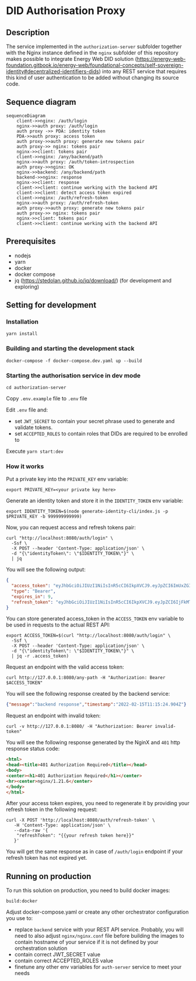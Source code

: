 # DID Authorisation Proxy

## Description
The service implemented in the `authorization-server` subfolder together with the Nginx instance defined in the `nginx`
subfolder of this repository makes possible to integrate Energy Web DID
solution (https://energy-web-foundation.gitbook.io/energy-web/foundational-concepts/self-sovereign-identity#decentralized-identifiers-dids)
into any REST service that requires this kind of user authentication to be added without changing its source code.

## Sequence diagram

```mermaid
sequenceDiagram
    client->>nginx: /auth/login
    nginx->>auth proxy: /auth/login
    auth proxy ->> PDA: identity token
    PDA->>auth proxy: access token
    auth proxy->>auth proxy: generate new tokens pair
    auth proxy->> nginx: tokens pair
    nginx->>client: tokens pair
    client->>nginx: /any/backend/path
    nginx->>auth proxy: /auth/token-introspection
    auth proxy->>nginx: OK
    nginx->>backend: /any/backend/path
    backend->>nginx: response
    nginx->>client: response
    client->>client: continue working with the backend API
    client->>client: detect access token expired
    client->>nginx: /auth/refresh-token
    nginx->>auth proxy: /auth/refresh-token
    auth proxy->>auth proxy: generate new tokens pair
    auth proxy->> nginx: tokens pair
    nginx->>client: tokens pair
    client->>client: continue working with the backend API
```

## Prerequisites
- nodejs
- yarn
- docker
- docker compose
- jq (https://stedolan.github.io/jq/download/) (for development and exploring)

## Setting for development

### Installation
```shell
yarn install
```

### Building and starting the development stack
```shell
docker-compose -f docker-compose.dev.yaml up --build
```

### Starting the authorisation service in dev mode
```shell
cd authorization-server
```
Copy `.env.example` file to `.env` file

Edit `.env` file and:
- set `JWT_SECRET` to contain your secret phrase used to generate and validate tokens.
- set `ACCEPTED_ROLES` to contain roles that DIDs are required to be enrolled to

Execute `yarn start:dev`

### How it works
Put a private key into the `PRIVATE_KEY` env variable:
```shell
export PRIVATE_KEY=<your private key here>
```

Generate an identity token and store it in the `IDENTITY_TOKEN` env variable:
```shell
export IDENTITY_TOKEN=$(node generate-identity-cli/index.js -p $PRIVATE_KEY -b 999999999999)
```

Now, you can request access and refresh tokens pair:
```shell
curl "http://localhost:8080/auth/login" \
  -Ssf \
  -X POST --header 'Content-Type: application/json' \
  -d "{\"identityToken\": \"$IDENTITY_TOKEN\"}" \
  | jq
```

You will see the following output:
```json
{
  "access_token": "eyJhbGciOiJIUzI1NiIsInR5cCI6IkpXVCJ9.eyJpZCI6ImUxZGI1Y2EyLTNlNTUtNDc5NC04N2U4LWNmMDM2YTNjYjBjMCIsImRpZCI6ImRpZDpldGhyOjB4ODJGY0IzMTM4NUVhQmUyNjFFNGU2MDAzYjlGMkNiMmFmMzRlMjY1NCIsInJvbGVzIjpbInJvbGUxLnJvbGVzLmFwcC10ZXN0Mi5hcHBzLmFydHVyLmlhbS5ld2MiXSwiaWF0IjoxNjQ0OTIzMjk5LCJleHAiOjE2NDQ5MjMzMDl9.XFR4V76W_6Ox8-ocVNDSGBNTLpdBNdo5kU1gvpnovOs",
  "type": "Bearer",
  "expires_in": 9,
  "refresh_token": "eyJhbGciOiJIUzI1NiIsInR5cCI6IkpXVCJ9.eyJpZCI6IjFkMTQ0M2JkLWFkOTktNGZhZC04ZTYyLTVmOGVlMzI2MWQ5YiIsImRpZCI6ImRpZDpldGhyOjB4ODJGY0IzMTM4NUVhQmUyNjFFNGU2MDAzYjlGMkNiMmFmMzRlMjY1NCIsInJvbGVzIjpbInJvbGUxLnJvbGVzLmFwcC10ZXN0Mi5hcHBzLmFydHVyLmlhbS5ld2MiXSwiaWF0IjoxNjQ0OTIzMjk5LCJleHAiOjE2NDQ5MjM4OTl9.1n8TiG1cPSZEfJdj209TQylWqKyU2BDXHUX4loGyggU"
}
```

You can store generated access_token in the `ACCESS_TOKEN` env variable to be used in requests to the actual REST API:

```shell
export ACCESS_TOKEN=$(curl "http://localhost:8080/auth/login" \
  -Ssf \
  -X POST --header 'Content-Type: application/json' \
  -d "{\"identityToken\": \"$IDENTITY_TOKEN\"}" \
  | jq -r .access_token) 
```

Request an endpoint with the valid access token:
```shell
curl http://127.0.0.1:8080/any-path -H "Authorization: Bearer $ACCESS_TOKEN"
```

You will see the following response created by the backend service:

```json
{"message":"backend response","timestamp":"2022-02-15T11:15:24.904Z"}
```

Request an endpoint with invalid token:
```shell
curl -v http://127.0.0.1:8080/ -H "Authorization: Bearer invalid-token"
```

You will see the following response generated by the NginX and `401` http response status code:
```html
<html>
<head><title>401 Authorization Required</title></head>
<body>
<center><h1>401 Authorization Required</h1></center>
<hr><center>nginx/1.21.6</center>
</body>
</html>
```

After your access token expires, you need to regenerate it by providing your refresh token in the following request:
```shell
curl -X POST 'http://localhost:8080/auth/refresh-token' \
   -H 'Content-Type: application/json' \
   --data-raw '{
    "refreshToken": "{{your refresh token here}}"
   }'
```

You will get the same response as in case of `/auth/login` endpoint if your refresh token has not expired yet.

## Running on production

To run this solution on production, you need to build docker images:
```shell
build:docker
```

Adjust docker-compose.yaml or create any other orchestrator configuration you use to:
- replace `backend` service with your REST API service. Probably, you will need to also adjust `nginx/nginx.conf` file 
before building the images to contain hostname of your service if it is not defined by your orchestration solution 
- contain correct JWT_SECRET value
- contain correct ACCEPTED_ROLES value
- finetune any other env variables for `auth-server` service to meet your needs
